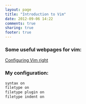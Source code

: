 ```yaml
---
layout: page
title: "Introduction to Vim"
date: 2012-09-06 14:22
comments: true
sharing: true
footer: true
---
```

### Some useful webpages for vim:

[Configuring Vim right](http://items.sjbach.com/319/configuring-vim-right)

### My configuration:

``` sh
syntax on
filetype on
filetype plugin on
filetype indent on
```
